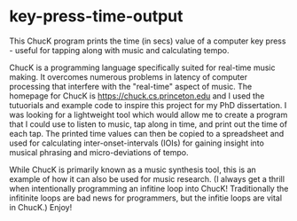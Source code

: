 # key-press-time-output
This ChucK program prints the time (in secs) value of a computer key press - useful for tapping along with music and calculating tempo.

ChucK is a programming language specifically suited for real-time music making. It overcomes numerous problems in latency of computer processing that interfere with the "real-time" aspect of music. The homepage for ChucK is https://chuck.cs.princeton.edu and I used the tutuorials and example code to inspire this project for my PhD dissertation. I was looking for a lightweight tool which would allow me to create a program that I could use to listen to music, tap along in time, and print out the time of each tap. The printed time values can then be copied to a spreadsheet and used for calculating inter-onset-intervals (IOIs) for gaining insight into musical phrasing and micro-deviations of tempo.

While ChucK is primarily known as a music synthesis tool, this is an example of how it can also be used for music research. (I always get a thrill when intentionally programming an infitine loop into ChucK! Traditionally the infitinite loops are bad news for programmers, but the infitie loops are vital in ChucK.) Enjoy!

